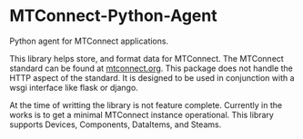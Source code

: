 # MTConnect-Python-Agent
Python agent for MTConnect applications.

This library helps store, and format data for MTConnect. The 
MTConnect standard can be found at [mtconnect.org](https://www.mtconnect.org).
This package does not handle the HTTP aspect of the standard.
It is designed to be used in conjunction with a wsgi interface like
flask or django.

At the time of writting the library is not feature complete. Currently in the works is to get a minimal MTConnect instance operational. This library supports Devices, Components, DataItems, and Steams.
